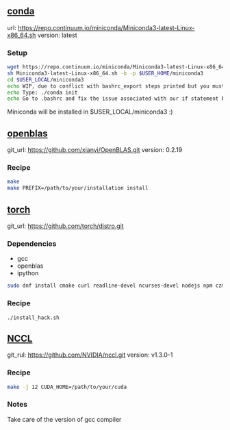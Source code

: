 ## [conda]()

url: https://repo.continuum.io/miniconda/Miniconda3-latest-Linux-x86_64.sh
version: latest

### Setup

```bash
wget https://repo.continuum.io/miniconda/Miniconda3-latest-Linux-x86_64.sh
sh Miniconda3-latest-Linux-x86_64.sh -b -p $USER_HOME/miniconda3
cd $USER_LOCAL/miniconda3
echo WIP, due to conflict with bashrc_export steps printed but you must do it and fix issue
echo Type: ./conda init
echo Go to .bashrc and fix the issue associated with our if statement before (intrusive) conda does its job
```

Miniconda will be installed in $USER_LOCAL/miniconda3 :)

## [openblas](http://www.openblas.net/)

git_url: https://github.com/xianyi/OpenBLAS.git
version: 0.2.19

### Recipe

```bash
make
make PREFIX=/path/to/your/installation install
```

## [torch]()

git_url: https://github.com/torch/distro.git

### Dependencies

- gcc
- openblas
- ipython
```bash
sudo dnf install cmake curl readline-devel ncurses-devel nodejs npm czmq czmq-devel libjpeg-turbo-devel libpng-devel ImageMagick GraphicsMagick-devel fftw-devel sox-devel sox qt-devel qtwebkit-devel`
```

### Recipe

```
./install_hack.sh
```

## [NCCL](https://github.com/NVIDIA/nccl/tree/master)

git_rul: https://github.com/NVIDIA/nccl.git
version: v1.3.0-1

### Recipe

```bash
make -j 12 CUDA_HOME=/path/to/your/cuda
```

### Notes

Take care of the version of gcc compiler
